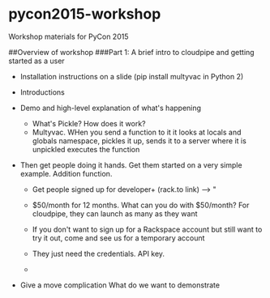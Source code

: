 # pycon2015-workshop
Workshop materials for PyCon 2015

##Overview of workshop
###Part 1: A brief intro to cloudpipe and getting started as a user
- Installation instructions on a slide (pip install multyvac in Python 2)
- Introductions
- Demo and high-level explanation of what's happening
    -  What's Pickle? How does it work? 
    -  Multyvac. WHen you send a function to it it looks at locals and globals namespace, pickles it up, sends it to a server where it is unpickled executes the function 

- Then get people doing it hands. Get them started on a very simple example. Addition function.
    -  Get people signed up for developer+ (rack.to link) --> "
    -  $50/month for 12 months. What can you do with $50/month? For cloudpipe, they can launch as many as they want
    -  If you don't want to sign up for a Rackspace account but still want to try it out, come and see us for a temporary account 
    -  They just need the credentials. API key. 
    
    -  
- Give a move complication What do we want to demonstrate





